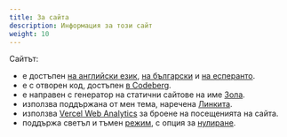 ```yaml
---
title: За сайта
description: Информация за този сайт
weight: 10
---
```


Сайтът:
- е достъпен [на английски език](@/_index.md), [на български](@/_index.bg.md) и [на есперанто](@/_index.eo.md).
- е с отворен код, достъпен [в Codeberg](https://codeberg.org/salif/personal-web-page).
- е направен с генератор на статични сайтове на име [Зола](https://www.getzola.org/).
- използва поддържана от мен тема, наречена [Линкита](https://codeberg.org/salif/linkita).
- използва [Vercel Web Analytics](https://vercel.com/docs/analytics) за броене на посещенията на сайта.
- поддържа светъл и тъмен [режим][mode_toggle], с опция за [нулиране][mode_reset].

[mode_toggle]:javascript:(()=>{window.linkita.toggleDarkMode();})();
[mode_reset]:javascript:(()=>{window.linkita.resetDarkMode();})();
